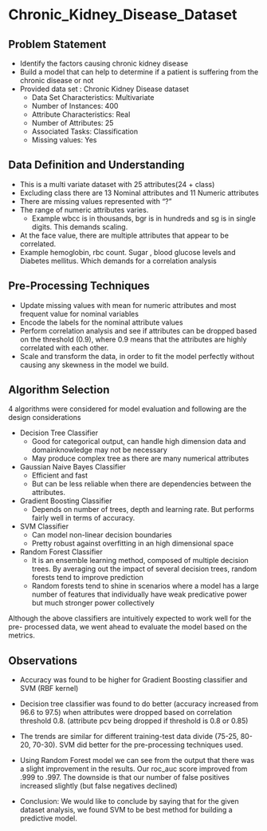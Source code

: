 # Chronic_Kidney_Disease_Dataset

## Problem Statement

* Identify the factors causing chronic kidney disease
* Build a model that can help to determine if a patient is suffering from the chronic disease or not
* Provided data set : Chronic Kidney Disease dataset
  * Data Set Characteristics: Multivariate
  * Number of Instances: 400
  * Attribute Characteristics: Real
  * Number of Attributes: 25
  * Associated Tasks: Classification
  * Missing values: Yes


## Data Definition and Understanding

* This is a multi variate dataset with 25 attributes(24 + class)
* Excluding class there are 13 Nominal attributes and 11 Numeric attributes
* There are missing values represented with “?”
* The range of numeric attributes varies.
  * Example wbcc is in thousands, bgr is in hundreds and sg is in single digits. This demands scaling.
* At the face value, there are multiple attributes that appear to be correlated.
* Example hemoglobin, rbc count. Sugar , blood glucose levels and Diabetes mellitus. Which demands for a correlation analysis

## Pre-Processing Techniques

* Update missing values with mean for numeric attributes and most frequent value for nominal variables
* Encode the labels for the nominal attribute values
* Perform correlation analysis and see if attributes can be dropped based on the threshold (0.9), where 0.9 means that the attributes are highly correlated with each other.
* Scale and transform the data, in order to fit the model perfectly without causing any skewness in the model we build.

 <!-- Heat Map for Correlation b/w different Attributes

  Histograms to show the distributions after Data preprocessing
  We employed Standard Scaler provided by sklearn library

 Box plot for numerical columns in the dataset -->

## Algorithm Selection

4 algorithms were considered for model evaluation and following are the design considerations

* Decision Tree Classifier
  * Good for categorical output, can handle high dimension data and domainknowledge may not be necessary
  * May produce complex tree as there are many numerical attributes
* Gaussian Naive Bayes Classifier
  * Efficient and fast
  * But can be less reliable when there are dependencies between the attributes.
* Gradient Boosting Classifier
  * Depends on number of trees, depth and learning rate. But performs fairly well in terms of accuracy.
* SVM Classifier
  * Can model non-linear decision boundaries
  * Pretty robust against overfitting in an high dimensional space
* Random Forest Classifier
  * It is an ensemble learning method, composed of multiple decision trees. By averaging out the impact of several decision trees, random forests tend to improve prediction
  * Random forests tend to shine in scenarios where a model has a large number of features that individually have weak predicative power but much stronger power collectively

Although the above classifiers are intuitively expected to work well for the pre- processed data, we went ahead to evaluate the model based on the metrics.


## Observations

* Accuracy was found to be higher for Gradient Boosting classifier and SVM (RBF kernel)
* Decision tree classifier was found to do better (accuracy increased from 96.6 to 97.5) when attributes were dropped based on correlation threshold 0.8. (attribute pcv being dropped if threshold is 0.8 or 0.85)
* The trends are similar for different training-test data divide (75-25, 80-20, 70-30). SVM did better for the pre-processing techniques used.
* Using Random Forest model we can see from the output that there was a slight improvement in the results. Our roc_auc score improved from .999 to .997. The downside is that our number of false positives increased slightly (but false negatives declined)


* Conclusion: We would like to conclude by saying that for the given dataset analysis, we found SVM to be best method for building a predictive model.
